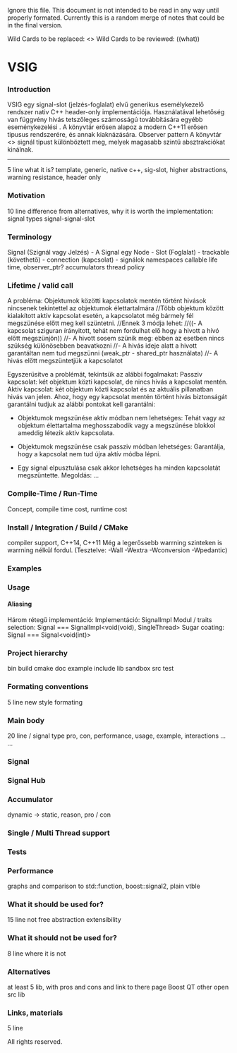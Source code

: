 Ignore this file.
This document is not intended to be read in any way until properly formated.
Currently this is a random merge of notes that could be in the final version.

Wild Cards to be replaced: <<what>>
Wild Cards to be reviewed: ((what))



# VSIG

### Introduction
VSIG egy signal-slot (jelzés-foglalat) elvű generikus esemélykezelő rendszer nativ C++ header-only implementációja.
Használatával lehetőség van függvény hivás tetszőleges számosságú továbbítására egyébb
eseménykezelési .
A könyvtár erősen alapoz a modern C++11 erősen tipusus rendszerére, és annak kiaknázására.
Observer pattern
A könyvtár <<N>> signál tipust különböztett meg, melyek magasabb szintű absztrakciókat kinálnak.

---

5 line
what it is? template, generic, native c++, sig-slot, higher abstractions, warning resistance, header only

### Motivation
10 line
difference from alternatives, why it is worth the implementation: signal types
signal-signal-slot

### Terminology
Signal (Szignál vagy Jelzés) - A Signal egy
Node -
Slot (Foglalat) -
trackable (követhető) -
connection (kapcsolat) - signálok
namespaces
callable
life time,
observer_ptr?
accumulators
thread policy

### Lifetime / valid call
A probléma:
Objektumok közötti kapcsolatok mentén történt hivások nincsenek tekintettel az objektumok élettartalmára
//Több objektum között kialakított aktív kapcsolat esetén, a kapcsolatot még bármely fél megszünése előtt meg kell szüntetni.
//Ennek 3 módja lehet:
//((- A kapcsolat sziguran írányitott, tehát nem fordulhat elő hogy a hivott a hívó előtt megszünjön))
//- A hivott sosem szünik meg: ebben az esetben nincs szükség különösebben beavatkozni
//- A hivás ideje alatt a hivott garantáltan nem tud megszünni (weak_ptr - shared_ptr használata)
//- A hivás előtt megszüntetjük a kapcsolatot

Egyszerüsitve a problémát, tekintsük az alábbi fogalmakat:
Passziv kapcsolat: két objektum közti kapcsolat, de nincs hivás a kapcsolat mentén.
Aktiv kapcsolat: két objektum közti kapcsolat és az aktuális pillanatban hivás van jelen.
Ahoz, hogy egy kapcsolat mentén történt hivás biztonságát garantálni tudjuk az alábbi pontokat kell garantálni:
- Objektumok megszünése aktiv módban nem lehetséges:
		Tehát vagy az objektum élettartalma meghosszabodik vagy a megszünése blokkol ameddig létezik aktiv kapcsolata.
- Objektumok megszünése csak passziv módban lehetséges:
		Garantálja, hogy a kapcsolat nem tud újra aktív módba lépni.


- Egy signal elpusztulása csak akkor lehetséges ha minden kapcsolatát megszüntette.
Megoldás:
...


### Compile-Time / Run-Time
Concept, compile time cost, runtime cost

### Install / Integration / Build / CMake
compiler support, C++14, C++11
Még a legerőssebb warrning szinteken is warrning nélkül fordul. (Tesztelve: -Wall -Wextra -Wconversion -Wpedantic)

### Examples

### Usage
#### Aliasing
Három rétegű implementáció:
Implementáció: SignalImpl
Modul / traits selection: Signal<SingleThread> === SignalImpl<void(void), SingleThread>
Sugar coating: Signal<int> === Signal<void(int)>

### Project hierarchy
bin
build
cmake
doc
example
include
lib
sandbox
src
test

### Formating conventions
5 line
new style formating

### Main body
20 line / signal type
	pro, con, performance, usage, example, interactions
...
...

### Signal
### Signal Hub
### Accumulator
dynamic -> static, reason, pro / con

### Single / Multi Thread support

### Tests

### Performance
graphs and comparison to std::function, boost::signal2, plain vtble

### What it should be used for?
15 line
not free abstraction
extensibility

### What it should not be used for?
8 line
where it is not

### Alternatives
at least 5 lib, with pros and cons and link to there page
Boost
QT
other open src lib

### Links, materials
5 line

All rights reserved.